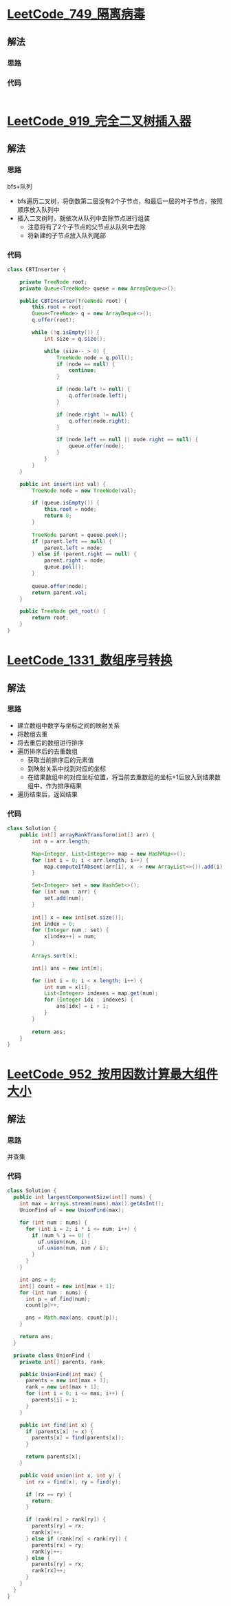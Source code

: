 # [LeetCode_749_隔离病毒](https://leetcode.cn/problems/contain-virus/)
## 解法
### 思路

### 代码
```java

```
# [LeetCode_919_完全二叉树插入器](https://leetcode.cn/problems/complete-binary-tree-inserter/)
## 解法
### 思路
bfs+队列
- bfs遍历二叉树，将倒数第二层没有2个子节点，和最后一层的叶子节点，按照顺序放入队列中
- 插入二叉树时，就依次从队列中去除节点进行组装
  - 注意将有了2个子节点的父节点从队列中去除
  - 将新建的子节点放入队列尾部
### 代码
```java
class CBTInserter {

    private TreeNode root;
    private Queue<TreeNode> queue = new ArrayDeque<>();

    public CBTInserter(TreeNode root) {
        this.root = root;
        Queue<TreeNode> q = new ArrayDeque<>();
        q.offer(root);

        while (!q.isEmpty()) {
            int size = q.size();

            while (size-- > 0) {
                TreeNode node = q.poll();
                if (node == null) {
                    continue;
                }

                if (node.left != null) {
                    q.offer(node.left);
                }

                if (node.right != null) {
                    q.offer(node.right);
                }

                if (node.left == null || node.right == null) {
                    queue.offer(node);
                }
            }
        }
    }

    public int insert(int val) {
        TreeNode node = new TreeNode(val);

        if (queue.isEmpty()) {
            this.root = node;
            return 0;
        }
        
        TreeNode parent = queue.peek();
        if (parent.left == null) {
            parent.left = node;
        } else if (parent.right == null) {
            parent.right = node;
            queue.poll();
        }
        
        queue.offer(node);
        return parent.val;
    }

    public TreeNode get_root() {
        return root;
    }
}
```
# [LeetCode_1331_数组序号转换](https://leetcode.cn/problems/rank-transform-of-an-array/)
## 解法
### 思路
- 建立数组中数字与坐标之间的映射关系
- 将数组去重
- 将去重后的数组进行排序
- 遍历排序后的去重数组
  - 获取当前排序后的元素值
  - 到映射关系中找到对应的坐标
  - 在结果数组中的对应坐标位置，将当前去重数组的坐标+1后放入到结果数组中，作为排序结果
- 遍历结束后，返回结果
### 代码
```java
class Solution {
    public int[] arrayRankTransform(int[] arr) {
        int n = arr.length;

        Map<Integer, List<Integer>> map = new HashMap<>();
        for (int i = 0; i < arr.length; i++) {
            map.computeIfAbsent(arr[i], x -> new ArrayList<>()).add(i);
        }

        Set<Integer> set = new HashSet<>();
        for (int num : arr) {
            set.add(num);
        }
        
        int[] x = new int[set.size()];
        int index = 0;
        for (Integer num : set) {
            x[index++] = num;
        }
        
        Arrays.sort(x);

        int[] ans = new int[n];

        for (int i = 0; i < x.length; i++) {
            int num = x[i];
            List<Integer> indexes = map.get(num);
            for (Integer idx : indexes) {
                ans[idx] = i + 1;
            }
        }
        
        return ans;
    }
}
```
# [LeetCode_952_按用因数计算最大组件大小](https://leetcode.cn/problems/largest-component-size-by-common-factor/)
## 解法
### 思路
并查集
### 代码
```java
class Solution {
  public int largestComponentSize(int[] nums) {
    int max = Arrays.stream(nums).max().getAsInt();
    UnionFind uf = new UnionFind(max);

    for (int num : nums) {
      for (int i = 2; i * i <= num; i++) {
        if (num % i == 0) {
          uf.union(num, i);
          uf.union(num, num / i);
        }
      }
    }

    int ans = 0;
    int[] count = new int[max + 1];
    for (int num : nums) {
      int p = uf.find(num);
      count[p]++;

      ans = Math.max(ans, count[p]);
    }

    return ans;
  }

  private class UnionFind {
    private int[] parents, rank;

    public UnionFind(int max) {
      parents = new int[max + 1];
      rank = new int[max + 1];
      for (int i = 0; i <= max; i++) {
        parents[i] = i;
      }
    }

    public int find(int x) {
      if (parents[x] != x) {
        parents[x] = find(parents[x]);
      }

      return parents[x];
    }

    public void union(int x, int y) {
      int rx = find(x), ry = find(y);

      if (rx == ry) {
        return;
      }

      if (rank[rx] > rank[ry]) {
        parents[ry] = rx;
        rank[x]++;
      } else if (rank[rx] < rank[ry]) {
        parents[rx] = ry;
        rank[y]++;
      } else {
        parents[ry] = rx;
        rank[rx]++;
      }
    }
  }
}
```